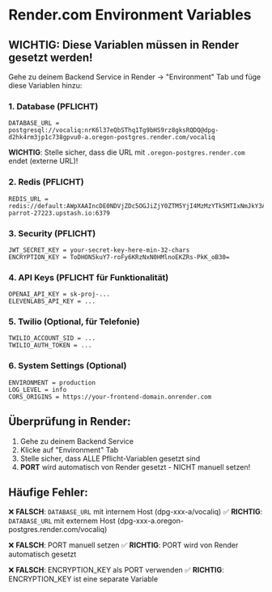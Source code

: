 # Render.com Environment Variables

## WICHTIG: Diese Variablen müssen in Render gesetzt werden!

Gehe zu deinem Backend Service in Render → "Environment" Tab und füge diese Variablen hinzu:

### 1. Database (PFLICHT)
```
DATABASE_URL = postgresql://vocaliq:nrK6l37eQbSThq1Tg9bHS9rz8gksRQDQ@dpg-d2hk4rm3jp1c738gpvu0-a.oregon-postgres.render.com/vocaliq
```
**WICHTIG**: Stelle sicher, dass die URL mit `.oregon-postgres.render.com` endet (externe URL)!

### 2. Redis (PFLICHT)
```
REDIS_URL = redis://default:AWpXAAIncDE0NDVjZDc5OGJiZjY0ZTM5YjI4MzMzYTk5MTIxNmJkY3AxMjcyMjM@square-parrot-27223.upstash.io:6379
```

### 3. Security (PFLICHT)
```
JWT_SECRET_KEY = your-secret-key-here-min-32-chars
ENCRYPTION_KEY = ToDHON5kuY7-roFy6KRzNxN0HMlnoEKZRs-PkK_oB30=
```

### 4. API Keys (PFLICHT für Funktionalität)
```
OPENAI_API_KEY = sk-proj-...
ELEVENLABS_API_KEY = ...
```

### 5. Twilio (Optional, für Telefonie)
```
TWILIO_ACCOUNT_SID = ...
TWILIO_AUTH_TOKEN = ...
```

### 6. System Settings (Optional)
```
ENVIRONMENT = production
LOG_LEVEL = info
CORS_ORIGINS = https://your-frontend-domain.onrender.com
```

## Überprüfung in Render:

1. Gehe zu deinem Backend Service
2. Klicke auf "Environment" Tab
3. Stelle sicher, dass ALLE Pflicht-Variablen gesetzt sind
4. **PORT** wird automatisch von Render gesetzt - NICHT manuell setzen!

## Häufige Fehler:

❌ **FALSCH**: `DATABASE_URL` mit internem Host (dpg-xxx-a/vocaliq)
✅ **RICHTIG**: `DATABASE_URL` mit externem Host (dpg-xxx-a.oregon-postgres.render.com/vocaliq)

❌ **FALSCH**: PORT manuell setzen
✅ **RICHTIG**: PORT wird von Render automatisch gesetzt

❌ **FALSCH**: ENCRYPTION_KEY als PORT verwenden
✅ **RICHTIG**: ENCRYPTION_KEY ist eine separate Variable